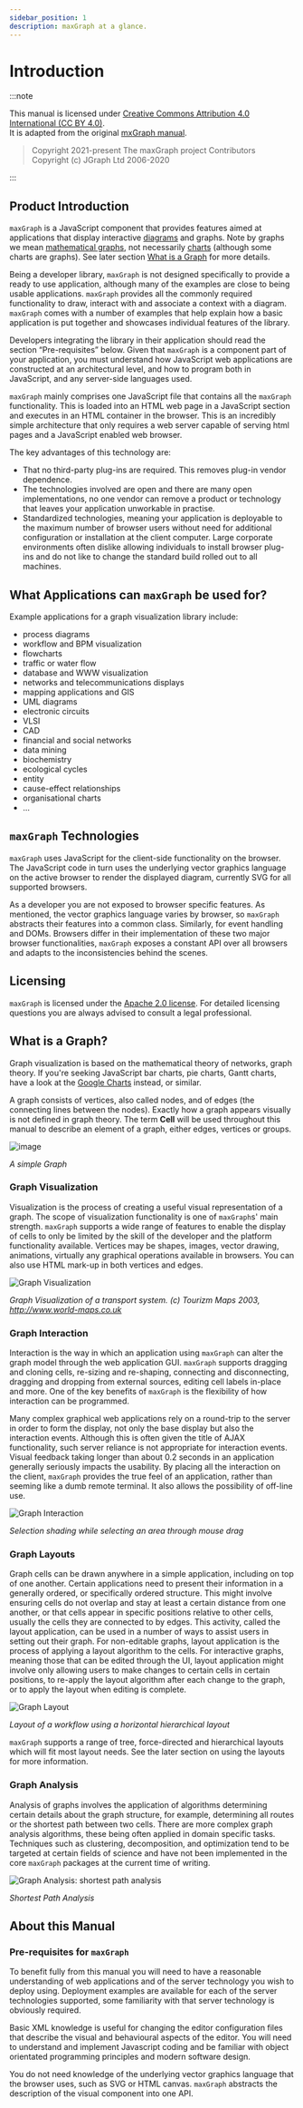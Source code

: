 ```yaml
---
sidebar_position: 1
description: maxGraph at a glance.
---
```


# Introduction

:::note

This manual is licensed under [Creative Commons Attribution 4.0 International (CC BY 4.0)](https://creativecommons.org/licenses/by/4.0/). \
It is adapted from the original [mxGraph manual](https://github.com/jgraph/mxgraph/blob/v4.2.2/docs/manual.html).

> Copyright 2021-present The maxGraph project Contributors \
Copyright (c) JGraph Ltd 2006-2020

:::


## Product Introduction

`maxGraph` is a JavaScript component that provides features aimed at applications that display interactive [diagrams](http://en.wikipedia.org/wiki/Diagram) and graphs.
Note by graphs we mean [mathematical graphs](http://en.wikipedia.org/wiki/Graph_(mathematics)), not necessarily [charts](http://en.wikipedia.org/wiki/Charts) (although some charts are graphs).
See later section [What is a Graph](#what-is-a-graph) for more details.

Being a developer library, `maxGraph` is not designed specifically to provide a ready to use application, although many of the examples are close to being usable applications.
`maxGraph` provides all the commonly required functionality to draw, interact with and associate a context with a diagram.
`maxGraph` comes with a number of examples that help explain how a basic application is put together and showcases individual features of the library.

[//]: # (TODO link for bellow)
Developers integrating the library in their application should read the section &ldquo;Pre-requisites&rdquo; below.
Given that `maxGraph` is a component part of your application, you must understand how JavaScript web applications are constructed at an architectural level, and how to program both in JavaScript, and any server-side languages used.

`maxGraph` mainly comprises one JavaScript file that contains all the `maxGraph` functionality. This is loaded into an HTML web page in a JavaScript section and executes in an HTML container in the browser.
This is an incredibly simple architecture that only requires a web server capable of serving html pages and a JavaScript enabled web browser.

The key advantages of this technology are:
- That no third-party plug-ins are required. This removes plug-in vendor dependence.
- The technologies involved are open and there are many open implementations, no one vendor can remove a product or technology that leaves your application unworkable in practise.
- Standardized technologies, meaning your application is deployable to the maximum number of browser users without need for additional configuration or installation at the client computer.
Large corporate environments often dislike allowing individuals to install browser plug-ins and do not like to change the standard build rolled out to all machines.


<a id="mxgraph_applications"></a>
## What Applications can `maxGraph` be used for?

Example applications for a graph visualization library include:
- process diagrams
- workflow and BPM visualization
- flowcharts
- traffic or water flow
- database and WWW visualization
- networks and telecommunications displays
- mapping applications and GIS
- UML diagrams
- electronic circuits
- VLSI
- CAD
- financial and social networks
- data mining
- biochemistry
- ecological cycles
- entity
- cause-effect relationships
- organisational charts
- ...


## `maxGraph` Technologies

`maxGraph` uses JavaScript for the client-side functionality on the browser.
The JavaScript code in turn uses the underlying vector graphics language on the active browser to render the displayed diagram, currently SVG for all supported browsers.

As a developer you are not exposed to browser specific features.
As mentioned, the vector graphics language varies by browser, so `maxGraph` abstracts their features into a common class. Similarly, for event handling and DOMs.
Browsers differ in their implementation of these two major browser functionalities, `maxGraph` exposes a constant API over all browsers and adapts to the inconsistencies behind the scenes.


## Licensing

`maxGraph` is licensed under the [Apache 2.0 license](https://www.apache.org/licenses/LICENSE-2.0). For detailed licensing questions you are always advised to consult a legal professional.


<a id="what_is_a_graph"></a>
## What is a Graph?

Graph visualization is based on the mathematical theory of networks, graph theory. If you're seeking JavaScript bar charts, pie charts, Gantt charts,
have a look at the [Google Charts](http://code.google.com/apis/chart/) instead, or similar.

A graph consists of vertices, also called nodes, and of edges (the connecting lines between the nodes).
Exactly how a graph appears visually is not defined in graph theory.
The term **Cell** will be used throughout this manual to describe an element of a graph, either edges, vertices or groups.

![image](assets/intro/graph_simple.png)

_A simple Graph_


### Graph Visualization

Visualization is the process of creating a useful visual representation of a graph. The scope of visualization functionality is one of `maxGraph`s' main strength.
`maxGraph` supports a wide range of features to enable the display of cells to only be limited by the skill of the developer and the platform functionality available.
Vertices may be shapes, images, vector drawing, animations, virtually any graphical operations available in browsers.
You can also use HTML mark-up in both vertices and edges.

![Graph Visualization](assets/intro/graph_visualization.png)

_Graph Visualization of a transport system. (c) Tourizm Maps 2003, http://www.world-maps.co.uk_

### Graph Interaction

Interaction is the way in which an application using `maxGraph` can alter the graph model through the web application GUI.
`maxGraph` supports dragging and cloning cells, re-sizing and re-shaping, connecting and disconnecting, dragging and dropping from external sources, editing cell labels in-place and more.
One of the key benefits of `maxGraph` is the flexibility of how interaction can be programmed.

Many complex graphical web applications rely on a round-trip to the server in order to form the display, not only the base display but also the interaction events.
Although this is often given the title of AJAX functionality, such server reliance is not appropriate for interaction events.
Visual feedback taking longer than about 0.2 seconds in an application generally seriously impacts the usability.
By placing all the interaction on the client, `maxGraph` provides the true feel of an application, rather than seeming like a dumb remote terminal.
It also allows the possibility of off-line use.

![Graph Interaction](assets/intro/graph_interaction.png)

_Selection shading while selecting an area through mouse drag_


### Graph Layouts

Graph cells can be drawn anywhere in a simple application, including on top of one another.
Certain applications need to present their information in a generally ordered, or specifically ordered structure.
This might involve ensuring cells do not overlap and stay at least a certain distance from one another, or that cells appear in specific positions relative to other cells, usually the cells they are connected to by edges.
This activity, called the layout application, can be used in a number of ways to assist users in setting out their graph.
For non-editable graphs, layout application is the process of applying a layout algorithm to the cells.
For interactive graphs, meaning those that can be edited through the UI, layout application might involve only allowing users to make changes to certain cells in certain positions,
to re-apply the layout algorithm after each change to the graph, or to apply the layout when editing is complete.

![Graph Layout](assets/intro/graph_layout.png)

_Layout of a workflow using a horizontal hierarchical layout_


`maxGraph` supports a range of tree, force-directed and hierarchical layouts which will fit most layout needs.
See the later section on using the layouts for more information.


### Graph Analysis

Analysis of graphs involves the application of algorithms determining certain details about the graph structure, for example, determining all routes or the shortest path between two cells.
There are more complex graph analysis algorithms, these being often applied in domain specific tasks.
Techniques such as clustering, decomposition, and optimization tend to be targeted at certain fields of science and have not been implemented in the core `maxGraph` packages at the current time of writing.

![Graph Analysis: shortest path analysis](assets/intro/graph_analysis.jpg)

_Shortest Path Analysis_


## About this Manual

<a id="pre_requisites"></a>
### Pre-requisites for `maxGraph`

To benefit fully from this manual you will need to have a reasonable understanding of web applications and of the server technology you wish to deploy using.
Deployment examples are available for each of the server technologies supported, some familiarity with that server technology is obviously required.

Basic XML knowledge is useful for changing the editor configuration files that describe the visual and behavioural aspects of the editor.
You will need to understand and implement Javascript coding and be familiar with object orientated programming principles and modern software design.

You do not need knowledge of the underlying vector graphics language that the browser uses, such as SVG or HTML canvas.
`maxGraph` abstracts the description of the visual component into one API.
